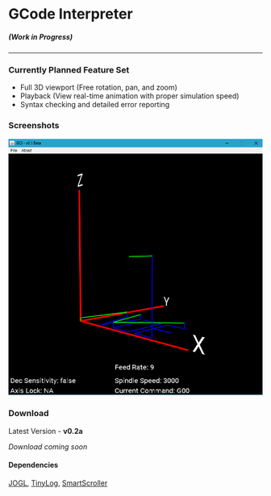 # GCode Interpreter

##### **(Work in Progress)**

--------

### Currently Planned Feature Set
* Full 3D viewport (Free rotation, pan, and zoom)
* Playback (View real-time animation with proper simulation speed)
* Syntax checking and detailed error reporting

### Screenshots

![](screenshots/screenshot_1.png?raw=true)

### Download

Latest Version - **v0.2a**

*Download coming soon*

#### Dependencies
[JOGL](http://jogamp.org/jogl/www/), [TinyLog](http://www.tinylog.org/), [SmartScroller](http://tinyurl.com/zycf3zw)
